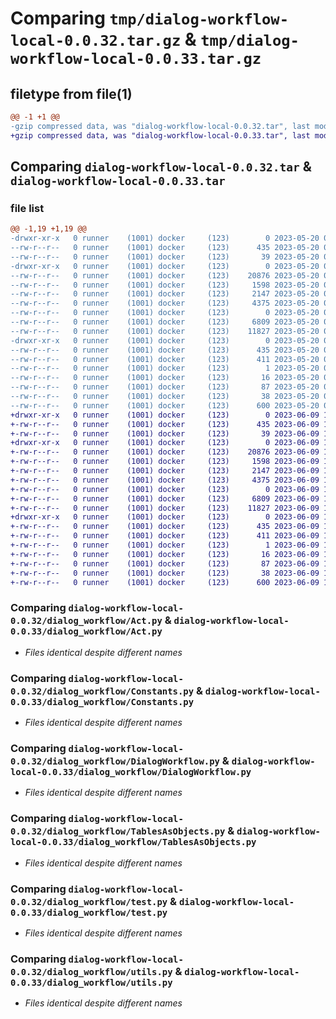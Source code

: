 # Comparing `tmp/dialog-workflow-local-0.0.32.tar.gz` & `tmp/dialog-workflow-local-0.0.33.tar.gz`

## filetype from file(1)

```diff
@@ -1 +1 @@
-gzip compressed data, was "dialog-workflow-local-0.0.32.tar", last modified: Sat May 20 09:01:31 2023, max compression
+gzip compressed data, was "dialog-workflow-local-0.0.33.tar", last modified: Fri Jun  9 11:58:34 2023, max compression
```

## Comparing `dialog-workflow-local-0.0.32.tar` & `dialog-workflow-local-0.0.33.tar`

### file list

```diff
@@ -1,19 +1,19 @@
-drwxr-xr-x   0 runner    (1001) docker     (123)        0 2023-05-20 09:01:31.906504 dialog-workflow-local-0.0.32/
--rw-r--r--   0 runner    (1001) docker     (123)      435 2023-05-20 09:01:31.906504 dialog-workflow-local-0.0.32/PKG-INFO
--rw-r--r--   0 runner    (1001) docker     (123)       39 2023-05-20 09:01:19.000000 dialog-workflow-local-0.0.32/README.md
-drwxr-xr-x   0 runner    (1001) docker     (123)        0 2023-05-20 09:01:31.902504 dialog-workflow-local-0.0.32/dialog_workflow/
--rw-r--r--   0 runner    (1001) docker     (123)    20876 2023-05-20 09:01:19.000000 dialog-workflow-local-0.0.32/dialog_workflow/Act.py
--rw-r--r--   0 runner    (1001) docker     (123)     1598 2023-05-20 09:01:19.000000 dialog-workflow-local-0.0.32/dialog_workflow/Constants.py
--rw-r--r--   0 runner    (1001) docker     (123)     2147 2023-05-20 09:01:19.000000 dialog-workflow-local-0.0.32/dialog_workflow/DialogWorkflow.py
--rw-r--r--   0 runner    (1001) docker     (123)     4375 2023-05-20 09:01:19.000000 dialog-workflow-local-0.0.32/dialog_workflow/TablesAsObjects.py
--rw-r--r--   0 runner    (1001) docker     (123)        0 2023-05-20 09:01:19.000000 dialog-workflow-local-0.0.32/dialog_workflow/__init__.py
--rw-r--r--   0 runner    (1001) docker     (123)     6809 2023-05-20 09:01:19.000000 dialog-workflow-local-0.0.32/dialog_workflow/test.py
--rw-r--r--   0 runner    (1001) docker     (123)    11827 2023-05-20 09:01:19.000000 dialog-workflow-local-0.0.32/dialog_workflow/utils.py
-drwxr-xr-x   0 runner    (1001) docker     (123)        0 2023-05-20 09:01:31.906504 dialog-workflow-local-0.0.32/dialog_workflow_local.egg-info/
--rw-r--r--   0 runner    (1001) docker     (123)      435 2023-05-20 09:01:31.000000 dialog-workflow-local-0.0.32/dialog_workflow_local.egg-info/PKG-INFO
--rw-r--r--   0 runner    (1001) docker     (123)      411 2023-05-20 09:01:31.000000 dialog-workflow-local-0.0.32/dialog_workflow_local.egg-info/SOURCES.txt
--rw-r--r--   0 runner    (1001) docker     (123)        1 2023-05-20 09:01:31.000000 dialog-workflow-local-0.0.32/dialog_workflow_local.egg-info/dependency_links.txt
--rw-r--r--   0 runner    (1001) docker     (123)       16 2023-05-20 09:01:31.000000 dialog-workflow-local-0.0.32/dialog_workflow_local.egg-info/top_level.txt
--rw-r--r--   0 runner    (1001) docker     (123)       87 2023-05-20 09:01:19.000000 dialog-workflow-local-0.0.32/pyproject.toml
--rw-r--r--   0 runner    (1001) docker     (123)       38 2023-05-20 09:01:31.906504 dialog-workflow-local-0.0.32/setup.cfg
--rw-r--r--   0 runner    (1001) docker     (123)      600 2023-05-20 09:01:19.000000 dialog-workflow-local-0.0.32/setup.py
+drwxr-xr-x   0 runner    (1001) docker     (123)        0 2023-06-09 11:58:34.717612 dialog-workflow-local-0.0.33/
+-rw-r--r--   0 runner    (1001) docker     (123)      435 2023-06-09 11:58:34.717612 dialog-workflow-local-0.0.33/PKG-INFO
+-rw-r--r--   0 runner    (1001) docker     (123)       39 2023-06-09 11:58:24.000000 dialog-workflow-local-0.0.33/README.md
+drwxr-xr-x   0 runner    (1001) docker     (123)        0 2023-06-09 11:58:34.713612 dialog-workflow-local-0.0.33/dialog_workflow/
+-rw-r--r--   0 runner    (1001) docker     (123)    20876 2023-06-09 11:58:24.000000 dialog-workflow-local-0.0.33/dialog_workflow/Act.py
+-rw-r--r--   0 runner    (1001) docker     (123)     1598 2023-06-09 11:58:24.000000 dialog-workflow-local-0.0.33/dialog_workflow/Constants.py
+-rw-r--r--   0 runner    (1001) docker     (123)     2147 2023-06-09 11:58:24.000000 dialog-workflow-local-0.0.33/dialog_workflow/DialogWorkflow.py
+-rw-r--r--   0 runner    (1001) docker     (123)     4375 2023-06-09 11:58:24.000000 dialog-workflow-local-0.0.33/dialog_workflow/TablesAsObjects.py
+-rw-r--r--   0 runner    (1001) docker     (123)        0 2023-06-09 11:58:24.000000 dialog-workflow-local-0.0.33/dialog_workflow/__init__.py
+-rw-r--r--   0 runner    (1001) docker     (123)     6809 2023-06-09 11:58:24.000000 dialog-workflow-local-0.0.33/dialog_workflow/test.py
+-rw-r--r--   0 runner    (1001) docker     (123)    11827 2023-06-09 11:58:24.000000 dialog-workflow-local-0.0.33/dialog_workflow/utils.py
+drwxr-xr-x   0 runner    (1001) docker     (123)        0 2023-06-09 11:58:34.717612 dialog-workflow-local-0.0.33/dialog_workflow_local.egg-info/
+-rw-r--r--   0 runner    (1001) docker     (123)      435 2023-06-09 11:58:34.000000 dialog-workflow-local-0.0.33/dialog_workflow_local.egg-info/PKG-INFO
+-rw-r--r--   0 runner    (1001) docker     (123)      411 2023-06-09 11:58:34.000000 dialog-workflow-local-0.0.33/dialog_workflow_local.egg-info/SOURCES.txt
+-rw-r--r--   0 runner    (1001) docker     (123)        1 2023-06-09 11:58:34.000000 dialog-workflow-local-0.0.33/dialog_workflow_local.egg-info/dependency_links.txt
+-rw-r--r--   0 runner    (1001) docker     (123)       16 2023-06-09 11:58:34.000000 dialog-workflow-local-0.0.33/dialog_workflow_local.egg-info/top_level.txt
+-rw-r--r--   0 runner    (1001) docker     (123)       87 2023-06-09 11:58:24.000000 dialog-workflow-local-0.0.33/pyproject.toml
+-rw-r--r--   0 runner    (1001) docker     (123)       38 2023-06-09 11:58:34.717612 dialog-workflow-local-0.0.33/setup.cfg
+-rw-r--r--   0 runner    (1001) docker     (123)      600 2023-06-09 11:58:24.000000 dialog-workflow-local-0.0.33/setup.py
```

### Comparing `dialog-workflow-local-0.0.32/dialog_workflow/Act.py` & `dialog-workflow-local-0.0.33/dialog_workflow/Act.py`

 * *Files identical despite different names*

### Comparing `dialog-workflow-local-0.0.32/dialog_workflow/Constants.py` & `dialog-workflow-local-0.0.33/dialog_workflow/Constants.py`

 * *Files identical despite different names*

### Comparing `dialog-workflow-local-0.0.32/dialog_workflow/DialogWorkflow.py` & `dialog-workflow-local-0.0.33/dialog_workflow/DialogWorkflow.py`

 * *Files identical despite different names*

### Comparing `dialog-workflow-local-0.0.32/dialog_workflow/TablesAsObjects.py` & `dialog-workflow-local-0.0.33/dialog_workflow/TablesAsObjects.py`

 * *Files identical despite different names*

### Comparing `dialog-workflow-local-0.0.32/dialog_workflow/test.py` & `dialog-workflow-local-0.0.33/dialog_workflow/test.py`

 * *Files identical despite different names*

### Comparing `dialog-workflow-local-0.0.32/dialog_workflow/utils.py` & `dialog-workflow-local-0.0.33/dialog_workflow/utils.py`

 * *Files identical despite different names*

